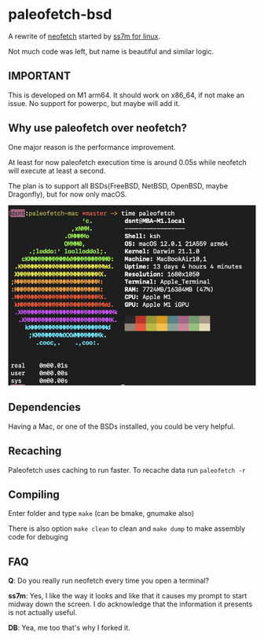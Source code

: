 # paleofetch-bsd

A rewrite of [neofetch](https://github.com/dylanaraps/neofetch) started by [ss7m for linux](https://github.com/ss7m/paleofetch).

Not much code was left, but name is beautiful and similar logic.

## IMPORTANT

This is developed on M1 arm64. It should work on x86_64, if not make an issue. No support for powerpc, but maybe will add it.

## Why use paleofetch over neofetch?

One major reason is the performance improvement.

At least for now paleofetch execution time is around 0.05s while neofetch will execute at least a second.

The plan is to support all BSDs(FreeBSD, NetBSD, OpenBSD, maybe Dragonfly), but for now only macOS.

![example output](.gitlab/example.png)

## Dependencies

Having a Mac, or one of the BSDs installed, you could be very helpful.

## Recaching

Paleofetch uses caching to run faster. To recache data run `paleofetch -r`

## Compiling

Enter folder and type `make` (can be bmake, gnumake also)

There is also option `make clean` to clean and `make dump` to make assembly code for debuging

## FAQ

**Q**: Do you really run neofetch every time you open a terminal?  

**ss7m**: Yes, I like the way it looks and like that it causes my prompt to start midway
down the screen. I do acknowledge that the information it presents is not actually useful.

**DB**: Yea, me too that's why I forked it.
